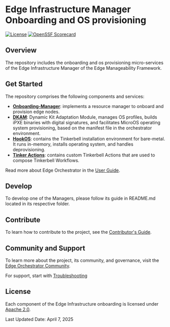 # Edge Infrastructure Manager Onboarding and OS provisioning

[![License](https://img.shields.io/badge/License-Apache%202.0-blue.svg)](https://opensource.org/licenses/Apache-2.0)
[![OpenSSF Scorecard](https://api.scorecard.dev/projects/github.com/open-edge-platform/infra-onboarding/badge)](https://scorecard.dev/viewer/?uri=github.com/open-edge-platform/infra-onboarding)

## Overview

The repository includes the onboarding and os provisioning micro-services of the Edge Infrastructure Manager of the
Edge Manageability Framework.

## Get Started

The repository comprises the following components and services:

- [**Onboarding-Manager**](onboarding-manager/): implements a resource manager to onboard and provision edge nodes.
- [**DKAM**](dkam/): Dynamic Kit Adaptation Module, manages OS profiles, builds iPXE binaries with digital signatures,
  and facilitates MicroOS operating system provisioning, based on the manifest file in the orchestrator environment.
- [**HookOS**](hook-os/): contains the Tinkerbell installation environment for bare-metal. It runs in-memory, installs
  operating system, and handles deprovisioning.
- [**Tinker Actions**](tinker-actions/): contains custom Tinkerbell Actions that are used to compose Tinkerbell Workflows.

Read more about Edge Orchestrator in the [User Guide](https://docs.openedgeplatform.intel.com/edge-manage-docs/main/user_guide/index.html$0).

## Develop

To develop one of the Managers, please follow its guide in README.md located in its respective folder.

## Contribute

To learn how to contribute to the project, see the [Contributor's
Guide](https://docs.openedgeplatform.intel.com/edge-manage-docs/main/developer_guide/contributor_guide/index.html).

## Community and Support

To learn more about the project, its community, and governance, visit
the [Edge Orchestrator Community](https://docs.openedgeplatform.intel.com/edge-manage-docs/main/index.html).

For support, start with [Troubleshooting](https://docs.openedgeplatform.intel.com/edge-manage-docs/main/developer_guide/troubleshooting/index.html)

## License

Each component of the Edge Infrastructure onboarding is licensed under [Apache 2.0][apache-license].

Last Updated Date: April 7, 2025

[apache-license]: https://www.apache.org/licenses/LICENSE-2.0
